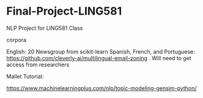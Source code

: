 # Final-Project-LING581
NLP Project for LING581 Class

corpora

English: 20 Newsgroup from scikit-learn
Spanish, French, and Portuguese: https://github.com/cleverly-ai/multilingual-email-zoning . Will need to get access from researchers


Mallet Tutorial:

https://www.machinelearningplus.com/nlp/topic-modeling-gensim-python/
